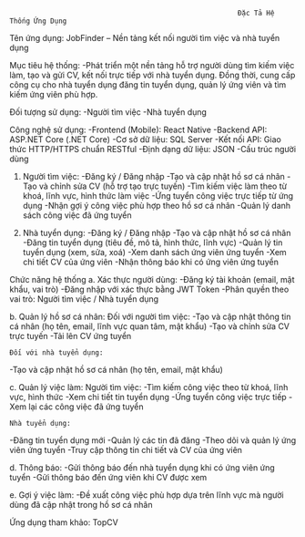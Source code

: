                                                             Đặc Tả Hệ Thống Ứng Dụng
Tên ứng dụng:
JobFinder – Nền tảng kết nối người tìm việc và nhà tuyển dụng

Mục tiêu hệ thống:
-Phát triển một nền tảng hỗ trợ người dùng tìm kiếm việc làm, tạo và gửi CV, kết nối trực tiếp với nhà tuyển dụng. Đồng thời, cung cấp công cụ cho nhà tuyển dụng đăng tin tuyển dụng, quản lý ứng viên và tìm kiếm ứng viên phù hợp.

Đối tượng sử dụng:
-Người tìm việc
-Nhà tuyển dụng

Công nghệ sử dụng:
-Frontend (Mobile): React Native
-Backend API: ASP.NET Core (.NET Core)
-Cơ sở dữ liệu: SQL Server
-Kết nối API: Giao thức HTTP/HTTPS chuẩn RESTful
-Định dạng dữ liệu: JSON
-Cấu trúc người dùng

1. Người tìm việc:
-Đăng ký / Đăng nhập
-Tạo và cập nhật hồ sơ cá nhân
-Tạo và chỉnh sửa CV (hỗ trợ tạo trực tuyến)
-Tìm kiếm việc làm theo từ khoá, lĩnh vực, hình thức làm việc
-Ứng tuyển công việc trực tiếp từ ứng dụng
-Nhận gợi ý công việc phù hợp theo hồ sơ cá nhân
-Quản lý danh sách công việc đã ứng tuyển

2. Nhà tuyển dụng:
-Đăng ký / Đăng nhập
-Tạo và cập nhật hồ sơ cá nhân
-Đăng tin tuyển dụng (tiêu đề, mô tả, hình thức, lĩnh vực)
-Quản lý tin tuyển dụng (xem, sửa, xoá)
-Xem danh sách ứng viên ứng tuyển
-Xem chi tiết CV của ứng viên
-Nhận thông báo khi có ứng viên ứng tuyển

Chức năng hệ thống
a. Xác thực người dùng:
-Đăng ký tài khoản (email, mật khẩu, vai trò)
-Đăng nhập với xác thực bằng JWT Token
-Phân quyền theo vai trò: Người tìm việc / Nhà tuyển dụng

b. Quản lý hồ sơ cá nhân:
    Đối với người tìm việc:
-Tạo và cập nhật thông tin cá nhân (họ tên, email, lĩnh vực quan tâm, mật khẩu)
-Tạo và chỉnh sửa CV trực tuyến
-Tải lên CV ứng tuyển

    Đối với nhà tuyển dụng:
-Tạo và cập nhật hồ sơ cá nhân (họ tên, email, mật khẩu)

c. Quản lý việc làm:
    Người tìm việc:
-Tìm kiếm công việc theo từ khoá, lĩnh vực, hình thức
-Xem chi tiết tin tuyển dụng
-Ứng tuyển công việc trực tiếp
-Xem lại các công việc đã ứng tuyển

    Nhà tuyển dụng:
-Đăng tin tuyển dụng mới
-Quản lý các tin đã đăng
-Theo dõi và quản lý ứng viên ứng tuyển
-Truy cập thông tin chi tiết và CV của ứng viên

d. Thông báo:
-Gửi thông báo đến nhà tuyển dụng khi có ứng viên ứng tuyển
-Gửi thông báo đến ứng viên khi CV được xem

e. Gợi ý việc làm:
-Đề xuất công việc phù hợp dựa trên lĩnh vực mà người dùng đã cập nhật trong hồ sơ cá nhân

Ứng dụng tham khảo:
TopCV
